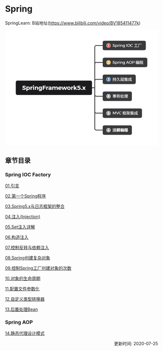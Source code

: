 # Spring
SpringLearn: B站地址(https://www.bilibili.com/video/BV185411477k)

![SpringLearn](./_Images/SpringFramework5.x.png)

## 章节目录
### Spring IOC Factory
[01.引言](./_01_引言.md)  
  
[02.第一个Spring程序](./_02_第一个Spring程序.md)  
  
[03.Spring5.x与日志框架的整合](./_03_Spring5.x与日志框架的整合.md)  
  
[04.注入(Injection)](./_04_注入(Injection).md)  
  
[05.Set注入详解](./_05_Set注入详解.md)  
  
[06.构造注入](./_06_构造注入.md)  
  
[07.控制反转与依赖注入](./_07_控制反转与依赖注入.md)  
  
[08.Spring创建复杂对象](./_08_Spring创建复杂对象.md)  
  
[09.控制Spring工厂创建对象的次数](./_09_控制Spring工厂创建对象的次数.md)  
  
[10.对象的生命周期](./_10_对象的生命周期.md)  
  
[11.配置文件参数化](./_11_配置文件参数化.md)  
  
[12.自定义类型转换器](./_12_自定义类型转换器.md)  
  
[13.后置处理Bean](./_13_后置处理Bean.md)  
  
### Spring AOP
[14.静态代理设计模式](./_14_静态代理设计模式.md)  
<p align="right">更新时间: 2020-07-25</p>
